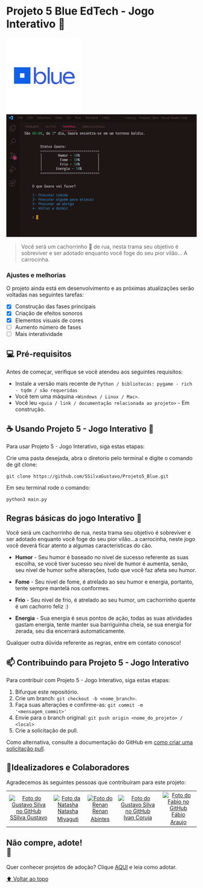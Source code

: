 

# Projeto 5  Blue EdTech - Jogo Interativo 🐶

 
<img src="./auxiliar/images/blue.jpg" alt="blue">



<img src="./auxiliar/images/image.PNG" alt="Tela incial">

> Você será um cachorrinho 🐶 de rua, nesta trama seu objetivo é sobreviver e ser adotado enquanto você foge do seu pior vilão... A carrocinha.



### Ajustes e melhorias

O projeto ainda está em desenvolvimento e as próximas atualizações serão voltadas nas seguintes tarefas:

- [x] Construção das fases principais
- [x] Criação de efeitos sonoros
- [x] Elementos visuais de cores
- [ ] Aumento número de fases
- [ ] Mais interatividade

## 💻 Pré-requisitos

Antes de começar, verifique se você atendeu aos seguintes requisitos:
<!---Estes são apenas requisitos de exemplo. Adicionar, duplicar ou remover conforme necessário--->
* Instale a versão mais recente de `Python / bibliotecas: pygame - rich - tqdm / são requeridas`
* Você tem uma máquina `<Windows / Linux / Mac>`.
* Você leu `<guia / link / documentação relacionada ao projeto>` - Em construção.


## ☕ Usando Projeto 5 - Jogo Interativo 🐶

Para usar Projeto 5 - Jogo Interativo, siga estas etapas:

Crie uma pasta desejada, abra o diretorio pelo terminal e digite o comando de git clone:
```
git clone https://github.com/SSilvaGustavo/Projeto5_Blue.git
```
Em seu terminal rode o comando:
```
python3 main.py
```

## Regras básicas do jogo Interativo 🐶

Você será um cachorrinho de rua, nesta trama seu objetivo é sobreviver e ser adotado enquanto você foge do seu pior vilão...a carrocinha, neste jogo você deverá ficar atento a algumas caracteristicas do cão. 

* <b>Humor</b> - Seu humor é baseado no nivel de sucesso referente as suas escolha, se você tiver sucesso seu nivel de humor é aumenta, senão,
seu nivel de humor sofre alterações, tudo que você faz afeta seu humor.

* <b>Fome</b> - Seu nivel de fome, é atrelado ao seu humor e energia, portanto, tente sempre mantelá nos conformes.

* <b>Frio</b> - Seu nivel de frio, é atrelado ao seu humor, um cachorrinho quente é um cachorro feliz :)

* <b>Energia</b> - Sua energia é seus pontos de ação, todas as suas atividades gastam energia, tente manter sua barriguinha cheia, se sua energia for
zerada, seu dia encerrará automaticamente.

Qualquer outra dúvida referente as regras, entre em contato conosco!


## 📫 Contribuindo para Projeto 5 - Jogo Interativo
<!---Se o seu README for longo ou se você tiver algum processo ou etapas específicas que deseja que os contribuidores sigam, considere a criação de um arquivo CONTRIBUTING.md separado--->
Para contribuir com Projeto 5 - Jogo Interativo, siga estas etapas:

1. Bifurque este repositório.
2. Crie um branch: `git checkout -b <nome_branch>`.
3. Faça suas alterações e confirme-as: `git commit -m '<mensagem_commit>'`
4. Envie para o branch original: `git push origin <nome_do_projeto> / <local>`
5. Crie a solicitação de pull.

Como alternativa, consulte a documentação do GitHub em [como criar uma solicitação pull](https://help.github.com/en/github/collaborating-with-issues-and-pull-requests/creating-a-pull-request).


## 🤝Idealizadores e Colaboradores 

Agradecemos às seguintes pessoas que contribuíram para este projeto:

<table>
  <tr>
    <td align="center">
      <a href="#">
        <img src="https://avatars.githubusercontent.com/u/85652089" width="100px;" alt="Foto do Gustavo Silva no GitHub"/><br>
        <sub>
        <a href="https://github.com/SSilvaGustavo">
          SSilva Gustavo</</a>
        </sub>
      </a>
    </td>
    <td align="center">
      <a href="#">
        <img src="https://avatars.githubusercontent.com/u/85652836" width="100px;" alt="Foto da Natasha"/><br>
        <sub>
          <a href="https://github.com/NatashaMiyaguti"> Natasha Miyaguti</a>
        </sub>
      </a>
    </td>
    <td align="center">
      <a href="#">
        <img src="https://avatars.githubusercontent.com/u/85653198" width="100px;" alt="Foto do Renan"/><br>
        <sub>
          <a href="https://github.com/renanabintes">Renan Abintes</a>
        </sub>
      </a>
    </td>
    <td align="center">
      <a href="#">
        <img src="https://avatars.githubusercontent.com/u/85591559" width="100px;" alt="Foto do Gustavo Silva no GitHub"/><br>
        <sub>
          <a href="https://github.com/ivancoruja">Ivan Coruja</a>
        </sub>
      </a>
    </td>
    <td align="center">
      <a href="#">
        <img src="https://avatars.githubusercontent.com/u/11843306" width="100px;" alt="Foto do Fabio no GitHub"/><br>
        <sub>
          <a href="https://github.com/fharaujo">Fábio Araujo</a>
        </sub>
      </a>
    </td>
    </tr>
</table>



## Não compre, adote! <br> 🐶

Quer conhecer projetos de adoção? Clique [AQUI](https://nfpet.com.br/blog/2019/08/10-ongs-de-animal-para-voce-ajudar/d) e leia como adotar.


[⬆ Voltar ao topo](#Projeto5_Blue)<br>
